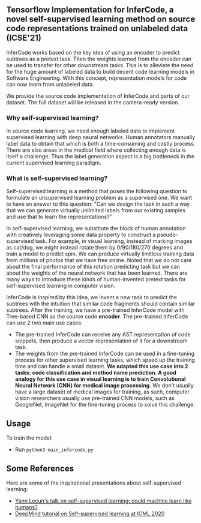 ## Tensorflow Implementation for InferCode, a novel self-supervised learning method on source code representations trained on unlabeled data (ICSE'21)

InferCode works based on the key idea of using an encoder to predict subtrees as a pretext task. Then the weights learned from the encoder can be used to transfer for other downstream tasks. This is to alleviate the need for the huge amount of labeled data to build decent code learning models in Software Engineering. With this concept,  representation models for code can now learn from unlabeled data. 

We provide the source code implementation of InferCode and parts of our dataset. The full dataset will be released in the camera-ready version.

### Why self-supervised learning?

In source code learning, we need enough labeled data to implement supervised learning with deep neural networks. Human annotators manually label data to obtain that which is both a time-consuming and costly process. There are also areas in the medical field where collecting enough data is itself a challenge. Thus the label generation aspect is a big bottleneck in the current supervised learning paradigm. 

### What is self-supervised learning?
Self-supervised learning is a method that poses the following question to formulate an unsupervised learning problem as a supervised one. We want to have an answer to this question:
"Can we design the task in such a way that we can generate virtually unlimited labels from our existing samples and use that to learn the representations?"

In self-supervised learning, we substitute the block of human annotation with creatively leveraging some data property to construct a pseudo-supervised task. For example, in visual learning, instead of marking images as cat/dog, we might instead rotate them by 0/90/180/270 degrees and train a model to predict spin. We can produce virtually limitless training data from millions of photos that we have free online. Noted that we do not care about the final performance of this rotation predicting task but we can about the weights of the neural network that has been learned. There are many ways to introduce these kinds of human-invented pretext tasks for self-supervised learning in computer vision. 

InferCode is inspired by this idea, we invent a new task to predict the subtrees with the intuition that similar code fragments should contain similar subtrees. After the training, we have a pre-trained InferCode model with Tree-based CNN as the source code **encoder**. The pre-trained InferCode can use 2 two main use cases:
- The pre-trained InferCode can receive any AST representation of code snippets, then produce a vector representation of it for a downstream task.
- The weights from the pre-trained InferCode can be used in a fine-tuning process for other supervised learning tasks, which speed up the training time and can handle a small dataset. **We adapted this use case into 2 tasks: code classification and method name prediction. A good analogy for this use case in visual learning is to train Convolutional Neural Network (CNN) for medical image processing**. We don't usually have a large dataset of medical images for training, as such, computer vision researchers usually use pre-trained CNN models, such as GoogleNet, ImageNet for the fine-tuning process to solve this challenge. 


## Usage

To train the model:
- Run ```python3 main_infercode.py``` 

## Some References
Here are some of the inspirational presentations about self-supervised learning:
- [Yann Lecun's talk on self-supervised learning: could machine learn like humans?](https://www.youtube.com/watch?v=7I0Qt7GALVk&t=2639s)
- [DeepMind tutorial on Self-supervised learning at ICML 2020](https://drive.google.com/file/d/1Ee2_EBgJQY5rMEiZJaRxxs6Il7m3EA-o/view)
